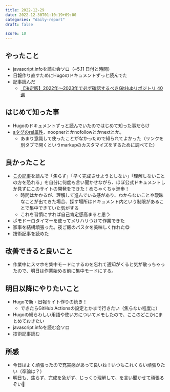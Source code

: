 ```yaml
---
title: 2022-12-29
date: 2022-12-30T01:10:19+09:00
categories: "daily-report"
draft: false

score: 10
---
```


## やったこと
- javascript.infoを読む会ソロ（~5.11 日付と時間）
- 日報作り直すためにHugoのドキュメントずっと読んでた
- 記事読んだ
  - [【決定版】2022年～2023年で必ず確認するべきGitHubリポジトリ 40選](https://zenn.dev/nameless_sn/articles/awesome_githubrepo_for_2022#%E3%81%BE%E3%81%A8%E3%82%81)
  

## はじめて知った事
- Hugoのドキュメントずっと読んでいたのではじめて知った事だらけ
- [aタグのrel属性](https://tenderfeel.xsrv.jp/html-xhtml/4056/)、noopnerとかnofollowとかnextとか。
  - あまり意識して使ったことがなかったので知られてよかった（リンクを別タブで開くというmarkupのカスタマイズをするために調べてた）

## 良かったこと
- [この記事](https://simplearchitect.hatenablog.com/entry/2018/09/18/080347)を読んで「焦らず」「早く完成させようとしない」「理解しないことの方を恐れる」を自分に何度も言い聞かせながら、ほぼ公式ドキュメントしか見ずにこのサイトの開発をできた！めちゃくちゃ進歩！
  - 時間はかかるが、理解して進んでいる感があり、わからないことや曖昧なことが出てきた場合、探す場所はドキュメント内という制限があることで集中できていた気がする
  - これを習慣にすれば自己肯定感高まると思う
- ポモドーロタイマーを使ってメリハリつけて作業できた
- 家事を結構頑張った。夜ご飯のパスタを美味しく作れた😋
- 技術記事を読めた

## 改善できると良いこと
- 作業中にスマホを集中モードにするのを忘れて通知がくると気が散っちゃったので、明日は作業始める前に集中モードにする。

## 明日以降にやりたいこと
- Hugoで新・日報サイト作りの続き！
  - できたらGitHub Actionsの設定とかまで行きたい（焦らない程度に）
- Hugoの紛らわしい用語や使い方についてメモしたので、ここのどこかにまとめておきたい
- javascript.infoを読む会ソロ
- 技術記事読む  

## 所感
- 今日はよく頑張ったので充実感があって良いね！いつもこれくらい頑張りたい（卒論は？）
- 明日も、焦らず、完成を急がず、じっくり理解して、を言い聞かせて頑張るぞい💪